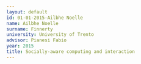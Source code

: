 ```yaml
---
layout: default 
id: 01-01-2015-Ailbhe Noelle
name: Ailbhe Noelle
surname: Finnerty
university: University of Trento
advisor: Pianesi Fabio
year: 2015
title: Socially-aware computing and interaction
---
```

